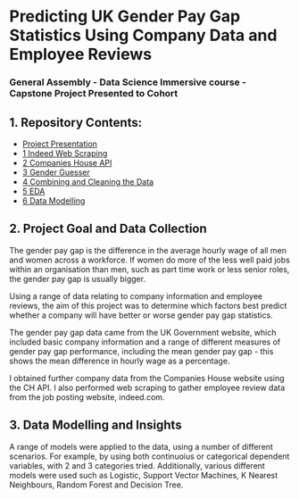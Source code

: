 # Predicting UK Gender Pay Gap Statistics Using Company Data and Employee Reviews
### General Assembly - Data Science Immersive course - Capstone Project Presented to Cohort

## 1. Repository Contents:
- [Project Presentation](Capstone_Project_Presentation.pdf)
- [1 Indeed Web Scraping](1_indeed_scraping)
- [2 Companies House API](2_CH_API)
- [3 Gender Guesser](3_gender_guesser)
- [4 Combining and Cleaning the Data](4_combining_and_cleaning)
- [5 EDA](5_EDA)
- [6 Data Modelling](6_final_models)
  
  
## 2. Project Goal and Data Collection
The gender pay gap is the difference in the average hourly wage of all men and women across a workforce. If women do more of the less well paid jobs within an organisation than men, such as part time work or less senior roles, the gender pay gap is usually bigger.

Using a range of data relating to company information and employee reviews, the aim of this project was to determine which factors best predict whether a company will have better or worse gender pay gap statistics. 

The gender pay gap data came from the UK Government website, which included basic company information and a range of different measures of gender pay gap performance, including the mean gender pay gap - this shows the mean difference in hourly wage as a percentage.

I obtained further company data from the Companies House website using the CH API. I also performed web scraping to gather employee review data from the job posting website, indeed.com.


## 3. Data Modelling and Insights
A range of models were applied to the data, using a number of different scenarios. For example, by using both continuoius or categorical dependent variables, with 2 and 3 categories tried. Additionally, various different models were used such as Logistic, Support Vector Machines, K Nearest Neighbours, Random Forest and Decision Tree. 
